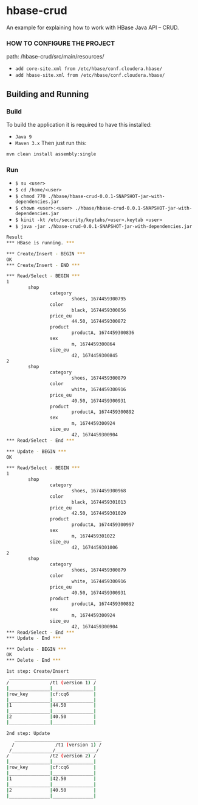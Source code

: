 # hbase-crud
An example for explaining how to work with HBase Java API – CRUD.

### HOW TO CONFIGURE THE PROJECT
path: /hbase-crud/src/main/resources/
- `add core-site.xml from /etc/hbase/conf.cloudera.hbase/`
- `add hbase-site.xml from /etc/hbase/conf.cloudera.hbase/`

## Building and Running

### Build
To build the application it is required to have this installed:
- `Java 9`
- `Maven 3.x`
Then just run this:
```sh
mvn clean install assembly:single
```

### Run
- `$ su <user>`
- `$ cd /home/<user>`
- `$ chmod 770 ./hbase/hbase-crud-0.0.1-SNAPSHOT-jar-with-dependencies.jar`
- `$ chown <user>:<user> ./hbase/hbase-crud-0.0.1-SNAPSHOT-jar-with-dependencies.jar`
- `$ kinit -kt /etc/security/keytabs/<user>.keytab <user>`
- `$ java -jar ./hbase-crud-0.0.1-SNAPSHOT-jar-with-dependencies.jar`

```sh
Result
*** HBase is running. ***

*** Create/Insert - BEGIN ***
OK
*** Create/Insert - END ***

*** Read/Select - BEGIN ***
1
        shop
                category
                        shoes, 1674459300795
                color
                        black, 1674459300856
                price_eu
                        44.50, 1674459300872
                product
                        productA, 1674459300836
                sex
                        m, 1674459300864
                size_eu
                        42, 1674459300845
2
        shop
                category
                        shoes, 1674459300879
                color
                        white, 1674459300916
                price_eu
                        40.50, 1674459300931
                product
                        productA, 1674459300892
                sex
                        m, 1674459300924
                size_eu
                        42, 1674459300904
*** Read/Select - End ***

*** Update - BEGIN ***
OK

*** Read/Select - BEGIN ***
1
        shop
                category
                        shoes, 1674459300968
                color
                        black, 1674459301013
                price_eu
                        42.50, 1674459301029
                product
                        productA, 1674459300997
                sex
                        m, 1674459301022
                size_eu
                        42, 1674459301006
2
        shop
                category
                        shoes, 1674459300879
                color
                        white, 1674459300916
                price_eu
                        40.50, 1674459300931
                product
                        productA, 1674459300892
                sex
                        m, 1674459300924
                size_eu
                        42, 1674459300904
*** Read/Select - End ***
*** Update - End ***

*** Delete - BEGIN ***
OK
*** Delete - End ***
```

```sh
1st step: Create/Insert
 ________________________________
/               /t1 (version 1) /
|_______________|_______________|
|row_key        |cf:cq6         |
|_______________|_______________|
|1              |44.50          |
|_______________|_______________|
|2              |40.50          |
|_______________|_______________|

2nd step: Update
   ________________________________
  /               /t1 (version 1) /
 /_______________/_______________/
/               /t2 (version 2) /
|_______________|_______________|
|row_key        |cf:cq6         |
|_______________|_______________|
|1              |42.50          |
|_______________|_______________|
|2              |40.50          |
|_______________|_______________|
```